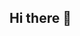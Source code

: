   ## Hi there 👋

<!--
**sulo2060/sulo2060** is a ✨ _special_ ✨ repository because its `README.md` (this file) appears on your GitHub profile.

Here are some ideas to get you started:

- 🔭 I’m currently working on QA
- 🌱 I’m currently learning Postman.
- 📫 How to reach me: gautamsulo93@gmail.com


